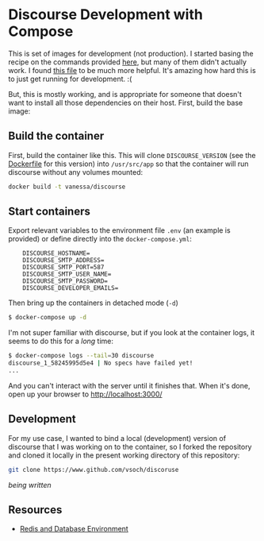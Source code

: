 # Discourse Development with Compose

This is set of images for development (not production). I started basing the
recipe on the commands provided [here](https://meta.discourse.org/t/beginners-guide-to-install-discourse-on-ubuntu-for-development/14727), but many of them didn't actually work. I found [this file](https://github.com/discourse/discourse/blob/master/docs/DEVELOPER-ADVANCED.md) to be much more helpful. It's amazing how hard
this is to just get running for development. :(

But, this is mostly working, and is appropriate for someone that doesn't
want to install all those dependencies on their host. First, build the base image:

## Build the container

First, build the container like this. This will clone `DISCOURSE_VERSION`
(see the [Dockerfile](Dockerfile) for this version) into `/usr/src/app`
so that the container will run discourse without any volumes mounted:

```bash
docker build -t vanessa/discourse
```

## Start containers

Export relevant variables to the environment file `.env` (an example is provided)
or define directly into the `docker-compose.yml`:

```
    DISCOURSE_HOSTNAME=
    DISCOURSE_SMTP_ADDRESS=
    DISCOURSE_SMTP_PORT=587
    DISCOURSE_SMTP_USER_NAME=
    DISCOURSE_SMTP_PASSWORD=
    DISCOURSE_DEVELOPER_EMAILS=
```
Then bring up the containers in detached mode (`-d`)

```bash
$ docker-compose up -d 
```

I'm not super familiar with discourse, but if you look at the container logs,
it seems to do this for a *long* time:

```bash
$ docker-compose logs --tail=30 discourse
discourse_1_58245995d5e4 | No specs have failed yet! 
...
```

And you can't interact with the server until it finishes that. When it's done,
open up your browser to [http://localhost:3000/](http://localhost:3000/)

## Development

For my use case, I wanted to bind a local (development) version of discourse
that I was working on to the container, so I forked the repository and cloned it locally
in the present working directory of this repository:

```bash
git clone https://www.github.com/vsoch/discoruse
```

*being written*


## Resources

 - [Redis and Database Environment](https://meta.discourse.org/t/external-database-env-vars-not-documented-external-pg-port-external-redis-env-vars/90879)
